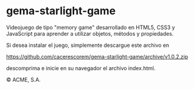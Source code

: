 # gema-starlight-game

Videojuego de tipo "memory game" desarrollado en HTML5, CSS3 y JavaScript para aprender a utilizar objetos, métodos y propiedades.

Si desea instalar el juego, simplemente descargue este archivo en

https://github.com/cacerescorem/gema-starlight-game/archive/v1.0.2.zip

descomprima e inicie en su navegador el archivo index.html.

© ACME, S.A.
